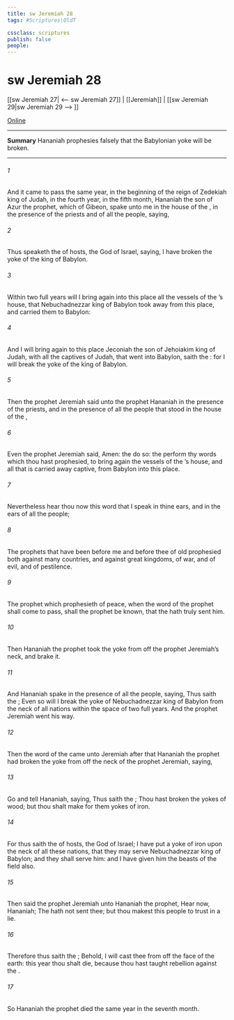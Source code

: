 ```yaml
---
title: sw Jeremiah 28
tags: #Scriptures\OldT

cssclass: scriptures
publish: false
people:
---
```


# sw Jeremiah 28
[[sw Jeremiah 27| <-- sw Jeremiah 27]] | [[Jeremiah]] | [[sw Jeremiah 29|sw Jeremiah 29 --> ]]

[Online](https://churchofjesuschrist.org/study/scriptures/ot/jer/28?lang=eng)

---
__Summary__
Hananiah prophesies falsely that the Babylonian yoke will be broken.

---
###### 1 
And it came to pass the same year, in the beginning of the reign of Zedekiah king of Judah, in the fourth year,  in the fifth month,  Hananiah the son of Azur the prophet, which  of Gibeon, spake unto me in the house of the , in the presence of the priests and of all the people, saying,

###### 2 
Thus speaketh the  of hosts, the God of Israel, saying, I have broken the yoke of the king of Babylon.

###### 3 
Within two full years will I bring again into this place all the vessels of the ’s house, that Nebuchadnezzar king of Babylon took away from this place, and carried them to Babylon:

###### 4 
And I will bring again to this place Jeconiah the son of Jehoiakim king of Judah, with all the captives of Judah, that went into Babylon, saith the : for I will break the yoke of the king of Babylon.

###### 5 
Then the prophet Jeremiah said unto the prophet Hananiah in the presence of the priests, and in the presence of all the people that stood in the house of the ,

###### 6 
Even the prophet Jeremiah said, Amen: the  do so: the  perform thy words which thou hast prophesied, to bring again the vessels of the ’s house, and all that is carried away captive, from Babylon into this place.

###### 7 
Nevertheless hear thou now this word that I speak in thine ears, and in the ears of all the people;

###### 8 
The prophets that have been before me and before thee of old prophesied both against many countries, and against great kingdoms, of war, and of evil, and of pestilence.

###### 9 
The prophet which prophesieth of peace, when the word of the prophet shall come to pass,  shall the prophet be known, that the  hath truly sent him.

###### 10 
Then Hananiah the prophet took the yoke from off the prophet Jeremiah’s neck, and brake it.

###### 11 
And Hananiah spake in the presence of all the people, saying, Thus saith the ; Even so will I break the yoke of Nebuchadnezzar king of Babylon from the neck of all nations within the space of two full years. And the prophet Jeremiah went his way.

###### 12 
Then the word of the  came unto Jeremiah  after that Hananiah the prophet had broken the yoke from off the neck of the prophet Jeremiah, saying,

###### 13 
Go and tell Hananiah, saying, Thus saith the ; Thou hast broken the yokes of wood; but thou shalt make for them yokes of iron.

###### 14 
For thus saith the  of hosts, the God of Israel; I have put a yoke of iron upon the neck of all these nations, that they may serve Nebuchadnezzar king of Babylon; and they shall serve him: and I have given him the beasts of the field also.

###### 15 
Then said the prophet Jeremiah unto Hananiah the prophet, Hear now, Hananiah; The  hath not sent thee; but thou makest this people to trust in a lie.

###### 16 
Therefore thus saith the ; Behold, I will cast thee from off the face of the earth: this year thou shalt die, because thou hast taught rebellion against the .

###### 17 
So Hananiah the prophet died the same year in the seventh month.

